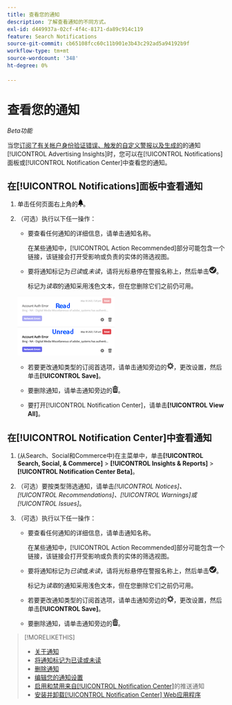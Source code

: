 ```yaml
---
title: 查看您的通知
description: 了解查看通知的不同方式。
exl-id: d449937a-02cf-4f4c-8171-da89c914c119
feature: Search Notifications
source-git-commit: cb65108fcc60c11b901e3b43c292ad5a94192b9f
workflow-type: tm+mt
source-wordcount: '348'
ht-degree: 0%

---
```


# 查看您的通知

*Beta功能*

当您[订阅了有关帐户身份验证错误、触发的自定义警报以及生成的](notification-edit.md)的通知[!UICONTROL Advertising Insights]时，您可以在[!UICONTROL Notifications]面板或[!UICONTROL Notification Center]中查看您的通知。

## 在[!UICONTROL Notifications]面板中查看通知

1. 单击任何页面右上角的![通知](/help/search-social-commerce/assets/notifications-panel.png "通知")。

1. （可选）执行以下任一操作：

   * 要查看任何通知的详细信息，请单击通知名称。

     在某些通知中，[!UICONTROL Action Recommended]部分可能包含一个链接，该链接会打开受影响或负责的实体的筛选视图。

   * 要将通知标记为&#x200B;*已读*&#x200B;或&#x200B;*未读*，请将光标悬停在警报名称上，然后单击![标记为已读或未读](/help/search-social-commerce/assets/notifications-read-unread.png "标记为已读或未读")。

     标记为&#x200B;*读取*&#x200B;的通知采用浅色文本，但在您删除它们之前仍可用。

   ![已读和未读通知](/help/search-social-commerce/assets/notifications-read-vs-unread.png "已读和未读通知")

   * 若要更改通知类型的订阅首选项，请单击通知旁边的![设置](/help/search-social-commerce/assets/settings-nc.png "设置")，更改设置，然后单击&#x200B;**[!UICONTROL Save]**。

   * 要删除通知，请单击通知旁边的![删除](/help/search-social-commerce/assets/delete.png "删除")。

   * 要打开[!UICONTROL Notification Center]，请单击&#x200B;**[!UICONTROL View All]**。

## 在[!UICONTROL Notification Center]中查看通知

1. (从Search、Social和Commerce中)在主菜单中，单击&#x200B;**[!UICONTROL Search, Social, & Commerce]** > **[!UICONTROL Insights & Reports]** > **[!UICONTROL Notification Center Beta]**。

1. （可选）要按类型筛选通知，请单击&#x200B;*[!UICONTROL Notices]、[!UICONTROL Recommendations]、[!UICONTROL Warnings]或[!UICONTROL Issues]*。

1. （可选）执行以下任一操作：

   * 要查看任何通知的详细信息，请单击通知名称。

     在某些通知中，[!UICONTROL Action Recommended]部分可能包含一个链接，该链接会打开受影响或负责的实体的筛选视图。

   * 要将通知标记为&#x200B;*已读*&#x200B;或&#x200B;*未读*，请将光标悬停在警报名称上，然后单击![标记为已读或未读](/help/search-social-commerce/assets/notifications-read-unread.png "标记为已读或未读")。

     标记为&#x200B;*读取*&#x200B;的通知采用浅色文本，但在您删除它们之前仍可用。

   * 若要更改通知类型的订阅首选项，请单击通知旁边的![设置](/help/search-social-commerce/assets/settings-nc.png "设置")，更改设置，然后单击&#x200B;**[!UICONTROL Save]**。

   * 要删除通知，请单击通知旁边的![删除](/help/search-social-commerce/assets/delete.png "删除")。

>[!MORELIKETHIS]
>
>* [关于通知](/help/search-social-commerce/notifications/notification-about.md)
>* [将通知标记为已读或未读](notification-mark-read-unread.md)
>* [删除通知](notification-delete.md)
>* [编辑您的通知设置](notification-edit.md)
>* [启用和禁用来自[!UICONTROL Notification Center]](notifications-push-enable-disable.md)的推送通知
>* [安装并卸载[!UICONTROL Notification Center] Web应用程序](notification-app-install-uninstall.md)
